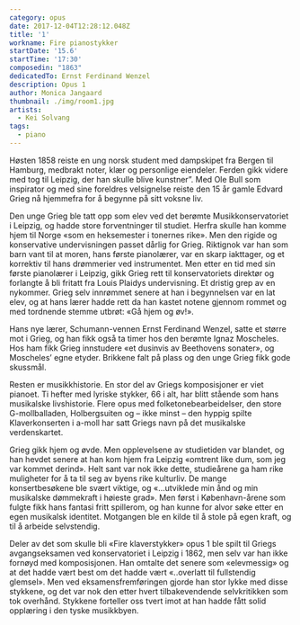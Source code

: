 ```yaml
---
category: opus
date: 2017-12-04T12:28:12.048Z
title: '1'
workname: Fire pianostykker
startDate: '15.6'
startTime: '17:30'
composedin: "1863"
dedicatedTo: Ernst Ferdinand Wenzel
description: Opus 1
author: Monica Jangaard
thumbnail: ./img/room1.jpg
artists:
  - Kei Solvang
tags:
  - piano
---
```

Høsten 1858 reiste en ung norsk student med dampskipet fra Bergen til Hamburg, medbrakt noter, klær og personlige eiendeler. Ferden gikk videre med tog til Leipzig, der han skulle blive kunstner”. Med Ole Bull som inspirator og med sine foreldres velsignelse reiste den 15 år gamle Edvard Grieg nå hjemmefra for å begynne på sitt voksne liv.

Den unge Grieg ble tatt opp som elev ved det berømte Musikkonservatoriet i Leipzig, og hadde store forventninger til studiet. Herfra skulle han komme hjem til Norge «som en heksemester i tonernes rike». Men den rigide og konservative undervisningen passet dårlig for Grieg. Riktignok var han som barn vant til at moren, hans første pianolærer, var en skarp iakttager, og et korrektiv til hans drømmerier ved instrumentet. Men etter en tid med sin første pianolærer i Leipzig, gikk Grieg rett til konservatoriets direktør og forlangte å bli fritatt fra Louis Plaidys undervisning. Et dristig grep av en nykommer. Grieg selv innrømmet senere at han i begynnelsen var en lat elev, og at hans lærer hadde rett da han kastet notene gjennom rommet og med tordnende stemme utbrøt: «Gå hjem og øv!».

Hans nye lærer, Schumann-vennen Ernst Ferdinand Wenzel, satte et større mot i Grieg, og han fikk også ta timer hos den berømte Ignaz Moscheles. Hos ham fikk Grieg innstudere «et dusinvis av Beethovens sonater», og Moscheles’ egne etyder. Brikkene falt på plass og den unge Grieg fikk gode skussmål.   

Resten er musikkhistorie. En stor del av Griegs komposisjoner er viet pianoet. Ti hefter med lyriske stykker, 66 i alt, har blitt stående som hans musikalske livshistorie. Flere opus med folketonebearbeidelser, den store G-mollballaden, Holbergsuiten og – ikke minst – den hyppig spilte Klaverkonserten i a-moll har satt Griegs navn på det musikalske verdenskartet.

Grieg gikk hjem og øvde. Men opplevelsene av studietiden var blandet, og han hevdet senere at han kom hjem fra Leipzig «omtrent like dum, som jeg var kommet derind». Helt sant var nok ikke dette, studieårene ga ham rike muligheter for å ta til seg av byens rike kulturliv. De mange konsertbesøkene ble svært viktige, og «…utviklede min ånd og min musikalske dømmekraft i høieste grad». Men først i København-årene som fulgte fikk hans fantasi fritt spillerom, og han kunne for alvor søke etter en egen musikalsk identitet. Motgangen ble en kilde til å stole på egen kraft, og til å arbeide selvstendig.

Deler av det som skulle bli «Fire klaverstykker» opus 1 ble spilt til Griegs avgangseksamen ved konservatoriet i Leipzig i 1862, men selv var han ikke fornøyd med komposisjonen. Han omtalte det senere som «elevmessig» og at det hadde vært best om det hadde vært «..overlatt til fullstendig glemsel». Men ved eksamensfremføringen gjorde han stor lykke med disse stykkene, og det var nok den etter hvert tilbakevendende selvkritikken som tok overhånd. Stykkene forteller oss tvert imot at han hadde fått solid opplæring i den tyske musikkbyen.
